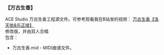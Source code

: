 ### 【万古生香】 
ACE Studio 万古生香工程源文件。可参考观看我在B站发的视频： [万古生香【洛天依&乐正绫】](https://www.bilibili.com/video/BV1Vw411r7QV)<br>
修改版，并由双人合唱<br>
包含：<br>
- 万古生香.mid - MIDI曲谱文件。<br>
